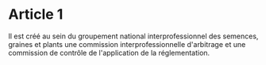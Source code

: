 # Article 1

Il est créé au sein du groupement national interprofessionnel des semences, graines et plants une commission interprofessionnelle d'arbitrage et une commission de contrôle de l'application de la réglementation.
